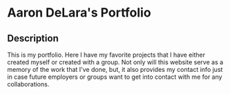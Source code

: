 # Aaron DeLara's Portfolio

## Description

This is my portfolio. Here I have my favorite projects that I have either created myself or created with a group. Not only will this website serve as a memory of the work that I've done, but, it also provides my contact info just in case future employers or groups want to get into contact with me for any collaborations.